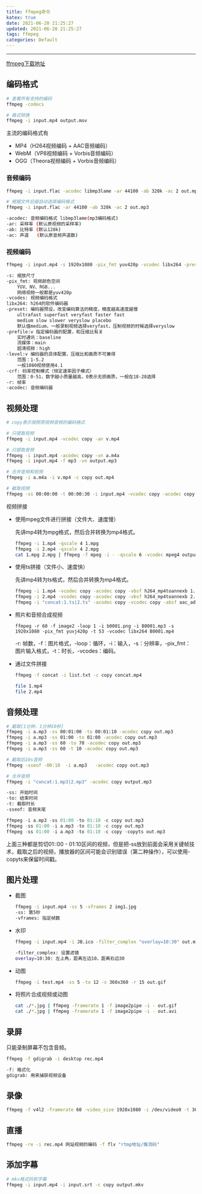 ```yaml
---
title: ffmpeg命令
katex: true
date: 2021-06-20 21:25:27
updated: 2021-06-20 21:25:27
tags: ffmpeg
categories: Default
---
```




<!-- more -->

---





[ffmpeg下载地址](http://ffmpeg.org/download.html)



## 编码格式

```bash
# 查看所有支持的编码
ffmpeg -codecs

# 格式转换
ffmpeg -i input.mp4 output.mov
```

主流的编码格式有

- MP4（H264视频编码 + AAC音频编码）
- WebM（VP8视频编码 + Vorbis音频编码）
- OGG（Theora视频编码 + Vorbis音频编码）



### 音频编码

```bash
ffmpeg -i input.flac -acodec libmp3lame -ar 44100 -ab 320k -ac 2 out.mp3

# 根据文件后缀自动选择编码格式
ffmpeg -i input.flac -ar 44100 -ab 320k -ac 2 out.mp3

-acodec: 音频编码格式 libmp3lame(mp3编码格式)
-ar: 采样率 (默认原视频的采样率)
-ab: 比特率 (默认128k)
-ac: 声道   (默认原音频声道数)
```





### 视频编码

```bash
ffmpeg -i input.mp4 -s 1920x1080 -pix_fmt yuv420p -vcodec libx264 -preset medium -profile:v high -level:v 4.1 -crf 23 -acodec aac -ar 44100 -ac 2 -ab 128k output.mp4

-s: 缩放尺寸
-pix_fmt: 视频颜色空间
	YUV、NV、RGB...
	网络视频一般都是yuv420p
-vcodes: 视频编码格式
libx264: h264的软件编码器
-preset: 编码器预设，改变编码算法的精度，精度越高速度越慢
	ultrafast superfast veryfast faster fast
	medium slow slower veryslow placebo
	默认值medium，一般录制视频选择veryfast，压制视频的时候选择veryslow
-prefile:v 指定编码器的配置，和压缩比有关
	实时通讯：baseline
	流媒体：main
	超清视频：high
-level:v 编码器的具体配置，压缩比和画质不可兼得
	范围：1-5.2
	一般1080视频使用4.1
-crf: 码率控制模式（恒定速率因子模式）
	范围：0-51，数字越小质量越高，0表示无损画质，一般在18-28选择
-r: 帧率
-acodec: 音频编码器
```



## 视频处理

```bash
# copy表示按照原视频音频的编码格式

# 只提取视频
ffmpeg -i input.mp4 -vcodec copy -an v.mp4

# 只提取音频
ffmpeg -i input.mp4 -acodec copy -vn a.m4a
ffmpeg -i input.mp4 -f mp3 -vn output.mp3

# 合并音频和视频
ffmpeg -i a.m4a -i v.mp4 -c copy out.mp4

# 截取视频
ffmpeg -ss 00:00:00 -t 00:00:30 -i input.mp4 -vcodec copy -acodec copy output.mp4
```

视频拼接

- 使用mpeg文件进行拼接（文件大、速度慢）

  先讲mp4转为mpg格式，然后合并转换为mp4格式。

  ```bash
  ffmpeg -i 1.mp4 -qscale 4 1.mpg
  ffmpeg -i 2.mp4 -qscale 4 2.mpg
  cat 1.mpg 2.mpg | ffmpeg -f mpeg -i - -qscale 6 -vcodec mpeg4 output.mp4
  ```

- 使用ts拼接（文件小、速度快）

  先讲mp4转为ts格式，然后合并转换为mp4格式。

  ```bash
  ffmpeg -i 1.mp4 -vcodec copy -acodec copy -vbsf h264_mp4toannexb 1.ts
  ffmpeg -i 2.mp4 -vcodec copy -acodec copy -vbsf h264_mp4toannexb 2.ts
  ffmpeg -i "concat:1.ts|2.ts" -acodec copy -vcodec copy -absf aac_adtstoasc output.mp4
  
  ```

- 照片和音频合成视频

  ```
  ffmpeg -r 60 -f image2 -loop 1 -i b0001.png -i B0001.mp3 -s 1920x1080 -pix_fmt yuvj420p -t 53 -vcodec libx264 B0001.mp4
  ```

  -r: 帧数，-f：图片格式，-loop：循环，-i：输入，-s：分辨率，-pix_fmt：图片输入格式，-t：时长，-vcodes：编码。

- 通过文件拼接

  ```bash
  ffmpeg -f concat -i list.txt -c copy concat.mp4
  
  file 1.mp4
  file 2.mp4
  ```

  



## 音频处理

```bash
# 截取[1分钟，1分钟10秒]
ffmpeg -i a.mp3 -ss 00:01:00 -to 00:01:10 -acodec copy out.mp3
ffmpeg -i a.mp3 -ss 01:00 -to 01:00 -acodec copy out.mp3
ffmpeg -i a.mp3 -ss 60 -to 70 -acodec copy out.mp3
ffmpeg -i a.mp3 -ss 60 -t 10 -acodec copy out.mp3

# 截取后10s音频
ffmpeg -sseof -00:10  -i a.mp3   -acodec copy out.mp3

# 合并音频
ffmpeg -i "concat:1.mp3|2.mp3" -acodec copy output.mp3

-ss: 开始时间
-to: 结束时间
-t: 截取时长
-sseof: 音频末尾
```

```cpp
ffmpeg -i a.mp3 -ss 01:00 -to 01:10 -c copy out.mp3
ffmpeg -ss 01:00 -i a.mp3 -to 01:10 -c copy out.mp3
ffmpeg -ss 01:00 -i a.mp3 -to 01:10 -c copy -copyts out.mp3
```

上面三种都是剪切01::00 - 01:10区间的视频，但是把-ss放到前面会采用关键帧技术，截取之后的视频，播放器的区间可能会识别错误（第二种操作），可以使用-copyts来保留时间戳。





## 图片处理

- 截图

  ```bash
  ffmpeg -i input.mp4 -ss 5 -vframes 2 img1.jpg   
  -ss: 第5秒
  -vframes: 指定帧数
  ```

- 水印

  ```bash
  ffmpeg -i input.mp4 -i JB.ico -filter_complex "overlay=10:30" out.mp4
  
  -filter_complex: 设置滤镜
  overlay=10:30: 左上角，距离左边10，距离右边30
  ```

- 动图

  ```bash
  ffmpeg -i test.mp4 -ss 5 -to 12 -s 360x360 -r 15 out.gif
  ```

- 将照片合成视频或动图

  ```bash
  cat ./*.jpg | ffmpeg -framerate 1 -f image2pipe -i - out.gif
  cat ./*.jpg | ffmpeg -framerate 1 -f image2pipe -i - out.avi
  ```

  

## 录屏

只能录制屏幕不包含音频。

```bash
ffmpeg -f gdigrab -i desktop rec.mp4

-f: 格式化
gdigrab: 用来捕获视频设备
```



## 录像

```bash
ffmpeg -f v4l2 -framerate 60 -video_size 1920x1080 -i /dev/video0 -t 3600 out.mp4
```





## 直播

```bash
ffmpeg -re -i rec.mp4 网站视频的编码 -f flv "rtmp地址/推流码"
```



## 添加字幕

```bash
# mkv格式的软字幕 
ffmpeg -i input.mp4 -i input.srt -c copy output.mkv
```





<!-- Q.E.D. -->